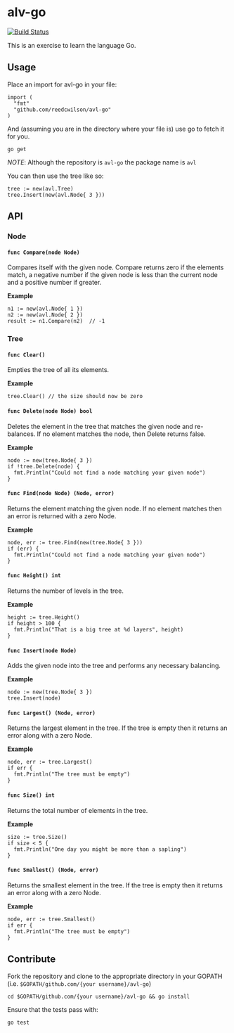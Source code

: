 # alv-go

[![Build Status](https://travis-ci.org/reedcwilson/alv-go.svg?branch=master)](https://travis-ci.org/reedcwilson/alv-go)

This is an exercise to learn the language Go. 

## Usage

Place an import for avl-go in your file:

    import (
      "fmt"
      "github.com/reedcwilson/avl-go"
    )

And (assuming you are in the directory where your file is) use go to fetch it
for you.

    go get

*NOTE*: Although the repository is `avl-go` the package name is `avl` 

You can then use the tree like so:

    tree := new(avl.Tree)
    tree.Insert(new(avl.Node{ 3 }))


## API

### Node


#### `func Compare(node Node)`

Compares itself with the given node. Compare returns zero if the elements match,
a negative number if the given node is less than the current node and a positive
number if greater.

**Example**

    n1 := new(avl.Node{ 1 })
    n2 := new(avl.Node{ 2 })
    result := n1.Compare(n2)  // -1

### Tree

#### `func Clear()`

Empties the tree of all its elements.

**Example**

    tree.Clear() // the size should now be zero


#### `func Delete(node Node) bool`

Deletes the element in the tree that matches the given node and re-balances. If
no element matches the node, then Delete returns false.

**Example**

    node := new(tree.Node{ 3 })
    if !tree.Delete(node) {
      fmt.Println("Could not find a node matching your given node")
    }


#### `func Find(node Node) (Node, error)`

Returns the element matching the given node. If no element matches then an error
is returned with a zero Node.

**Example**

    node, err := tree.Find(new(tree.Node{ 3 }))
    if (err) {
      fmt.Println("Could not find a node matching your given node")
    }


#### `func Height() int`

Returns the number of levels in the tree.

**Example**

    height := tree.Height()
    if height > 100 {
      fmt.Println("That is a big tree at %d layers", height)
    }


#### `func Insert(node Node)`

Adds the given node into the tree and performs any necessary balancing.

**Example**

    node := new(tree.Node{ 3 })
    tree.Insert(node)


#### `func Largest() (Node, error)`

Returns the largest element in the tree. If the tree is empty then it returns an
error along with a zero Node.

**Example**

    node, err := tree.Largest()
    if err {
      fmt.Println("The tree must be empty")
    }


#### `func Size() int`

Returns the total number of elements in the tree.

**Example**

    size := tree.Size()
    if size < 5 {
      fmt.Println("One day you might be more than a sapling")
    }


#### `func Smallest() (Node, error)`

Returns the smallest element in the tree. If the tree is empty then it returns
an error along with a zero Node.

**Example**

    node, err := tree.Smallest()
    if err {
      fmt.Println("The tree must be empty")
    }


## Contribute

Fork the repository and clone to the appropriate directory in your GOPATH (i.e.
`$GOPATH/github.com/{your username}/avl-go`)

    cd $GOPATH/github.com/{your username}/avl-go && go install

Ensure that the tests pass with:

    go test
